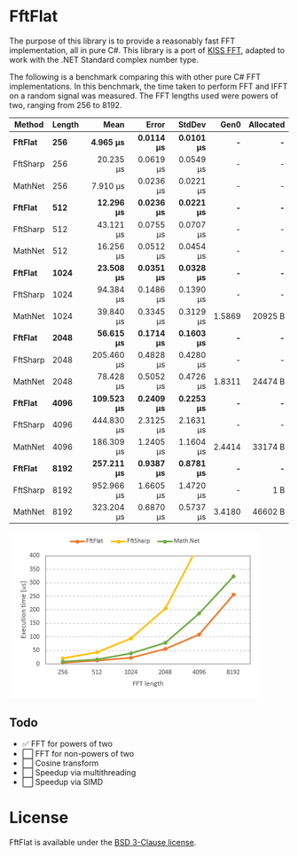 # FftFlat

The purpose of this library is to provide a reasonably fast FFT implementation, all in pure C#.
This library is a port of [KISS FFT](https://github.com/mborgerding/kissfft), adapted to work with the .NET Standard complex number type.



The following is a benchmark comparing this with other pure C# FFT implementations. In this benchmark, the time taken to perform FFT and IFFT on a random signal was measured. The FFT lengths used were powers of two, ranging from 256 to 8192.



| Method   | Length | Mean       | Error     | StdDev    | Gen0   | Allocated |
|--------- |------- |-----------:|----------:|----------:|-------:|----------:|
| **FftFlat**  | **256**    |   **4.965 μs** | **0.0114 μs** | **0.0101 μs** |      **-** |         **-** |
| FftSharp | 256    |  20.235 μs | 0.0619 μs | 0.0549 μs |      - |         - |
| MathNet  | 256    |   7.910 μs | 0.0236 μs | 0.0221 μs |      - |         - |
| **FftFlat**  | **512**    |  **12.296 μs** | **0.0236 μs** | **0.0221 μs** |      **-** |         **-** |
| FftSharp | 512    |  43.121 μs | 0.0755 μs | 0.0707 μs |      - |         - |
| MathNet  | 512    |  16.256 μs | 0.0512 μs | 0.0454 μs |      - |         - |
| **FftFlat**  | **1024**   |  **23.508 μs** | **0.0351 μs** | **0.0328 μs** |      **-** |         **-** |
| FftSharp | 1024   |  94.384 μs | 0.1486 μs | 0.1390 μs |      - |         - |
| MathNet  | 1024   |  39.840 μs | 0.3345 μs | 0.3129 μs | 1.5869 |   20925 B |
| **FftFlat**  | **2048**   |  **56.615 μs** | **0.1714 μs** | **0.1603 μs** |      **-** |         **-** |
| FftSharp | 2048   | 205.460 μs | 0.4828 μs | 0.4280 μs |      - |         - |
| MathNet  | 2048   |  78.428 μs | 0.5052 μs | 0.4726 μs | 1.8311 |   24474 B |
| **FftFlat**  | **4096**   | **109.523 μs** | **0.2409 μs** | **0.2253 μs** |      **-** |         **-** |
| FftSharp | 4096   | 444.830 μs | 2.3125 μs | 2.1631 μs |      - |         - |
| MathNet  | 4096   | 186.309 μs | 1.2405 μs | 1.1604 μs | 2.4414 |   33174 B |
| **FftFlat**  | **8192**   | **257.211 μs** | **0.9387 μs** | **0.8781 μs** |      **-** |         **-** |
| FftSharp | 8192   | 952.966 μs | 1.6605 μs | 1.4720 μs |      - |       1 B |
| MathNet  | 8192   | 323.204 μs | 0.6870 μs | 0.5737 μs | 3.4180 |   46602 B |



![Plot of the table above.](plot.png)



## Todo

* ✅ FFT for powers of two
* ⬜ FFT for non-powers of two
* ⬜ Cosine transform
* ⬜ Speedup via multithreading
* ⬜ Speedup via SIMD



# License

FftFlat is available under the [BSD 3-Clause license](LICENSE.txt).
